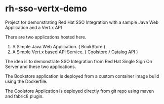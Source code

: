 # rh-sso-vertx-demo
Project for demonstrating Red Hat SSO Integration with a sample Java Web Application and a Vert.x API

There are two applications hosted here. 
1) A Simple Java Web Application. ( BookStore ) 
2) A Simple Vert.x based API Service. ( Coolstore / Catalog API ) 

The idea is to demonstrate SSO Integration from Red Hat Single Sign On Server and these two applications. 

The Bookstore application is deployed from a custom container image build using the Dockerfile. 

The Coolstore Application is deployed directly from git repo using maven and fabric8 plugin. 

